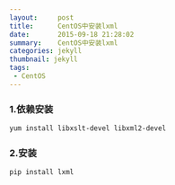 ```yaml
---
layout:     post
title:		CentOS中安装lxml
date:       2015-09-18 21:28:02
summary:    CentOS中安装lxml
categories: jekyll
thumbnail: jekyll
tags:
 - CentOS
---
```


### 1.依赖安装

```bash
yum install libxslt-devel libxml2-devel
```
### 2.安装

```bash
pip install lxml
```




